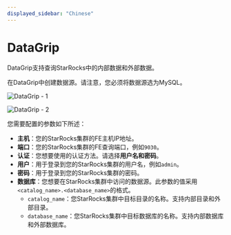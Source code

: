 ```yaml
---
displayed_sidebar: "Chinese"
---
```


# DataGrip

DataGrip支持查询StarRocks中的内部数据和外部数据。

在DataGrip中创建数据源。请注意，您必须将数据源选为MySQL。

![DataGrip - 1](../../assets/BI_datagrip_1.png)

![DataGrip - 2](../../assets/BI_datagrip_2.png)

您需要配置的参数如下所述：

- **主机**：您的StarRocks集群的FE主机IP地址。
- **端口**：您的StarRocks集群的FE查询端口，例如`9030`。
- **认证**：您想要使用的认证方法。请选择**用户名和密码**。
- **用户**：用于登录到您的StarRocks集群的用户名，例如`admin`。
- **密码**：用于登录到您的StarRocks集群的密码。
- **数据库**：您想要在StarRocks集群中访问的数据源。此参数的值采用`<catalog_name>.<database_name>`的格式。
  - `catalog_name`：您StarRocks集群中目标目录的名称。支持内部目录和外部目录。
  - `database_name`：您StarRocks集群中目标数据库的名称。支持内部数据库和外部数据库。